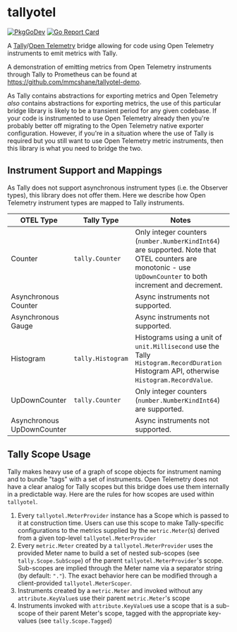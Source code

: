 # tallyotel

[![PkgGoDev](https://pkg.go.dev/badge/github.com/mmcshane/tallyotel)](https://pkg.go.dev/github.com/mmcshane/tallyotel)
[![Go Report Card](https://goreportcard.com/badge/github.com/mmcshane/tallyotel)](https://goreportcard.com/report/github.com/mmcshane/tallyotel)

A [Tally](https://github.com/uber-go/tally)/[Open
Telemetry](https://github.com/open-telemetry/opentelemetry-go) bridge allowing
for code using Open Telemetry instruments to emit metrics with Tally.

A demonstration of emitting metrics from Open Telemetry instruments through
Tally to Prometheus can be found at https://github.com/mmcshane/tallyotel-demo.

As Tally contains abstractions for exporting metrics and Open Telemetry _also_
contains abstractions for exporting metrics, the use of this particular bridge
library is likely to be a transient period for any given codebase. If your code
is instrumented to use Open Telemetry already then you're probably better off
migrating to the Open Telemetry native exporter configuration. However, if
you're in a situation where the use of Tally is required but you still want to
use Open Telemetry metric instruments, then this library is what you need to
bridge the two.

## Instrument Support and Mappings

As Tally does not support asynchronous instrument types (i.e. the Observer
types), this library does not offer them. Here we describe how Open Telemetry
instrument types are mapped to Tally instruments.

| OTEL Type                  | Tally Type        | Notes                            |
|----------------------------|-------------------|----------------------------------|
| Counter                    | `tally.Counter`   | Only integer counters (`number.NumberKindInt64`) are supported. Note that OTEL counters are monotonic - use `UpDownCounter` to both increment and decrement. |
| Asynchronous Counter       |                   | Async instruments not supported. |
| Asynchronous Gauge         |                   | Async instruments not supported. |
| Histogram                  | `tally.Histogram` | Histograms using a unit of `unit.Millisecond` use the Tally `Histogram.RecordDuration` Histogram API, otherwise `Histogram.RecordValue`. |
| UpDownCounter              | `tally.Counter`   | Only integer counters (`number.NumberKindInt64`) are supported. |
| Asynchronous UpDownCounter |                   | Async instruments not supported. |

## Tally Scope Usage

Tally makes heavy use of a graph of scope objects for instrument naming and to
bundle "tags" with a set of instruments. Open Telemetry does not have a clear
analog for Tally scopes but this bridge does use them internally in a
predictable way. Here are the rules for how scopes are used within `tallyotel`.

1. Every `tallyotel.MeterProvider` instance has a Scope which is passed to it at
   construction time. Users can use this scope to make Tally-specific
   configurations to the metrics supplied by the `metric.Meter`(s) derived from
   a given top-level `tallyotel.MeterProvider`
1. Every `metric.Meter` created by a `tallyotel.MeterProvider` uses the provided
   Meter name to build a set of nested sub-scopes (see `tally.Scope.SubScope`)
   of the parent `tallyotel.MeterProvider`'s scope. Sub-scopes are implied
   through the Meter name via a separator string (by default: `"."`). The exact
   behavior here can be modified through a client-provided
   `tallyotel.MeterScoper`.
1. Instruments created by a `metric.Meter` and invoked without any
   `attribute.KeyValue`s use their parent `metric.Meter`'s scope
1. Instruments invoked with `attribute.KeyValue`s use a scope that is a
   sub-scope of their parent Meter's scope, tagged with the appropriate
   key-values (see `tally.Scope.Tagged`)

